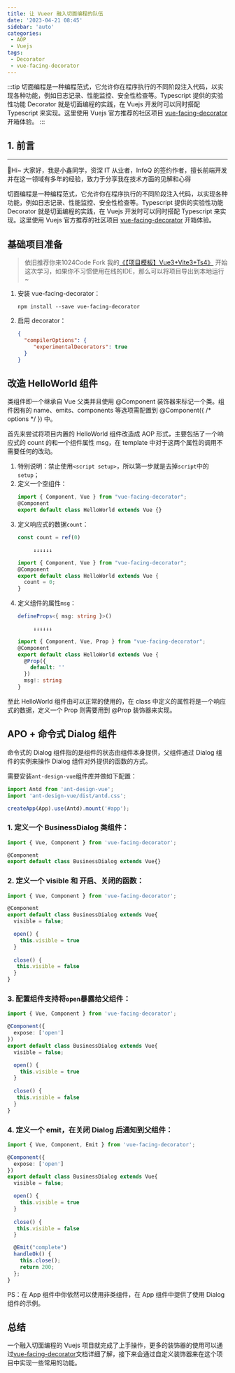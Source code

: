 ```yaml
---
title: 让 Vueer 融入切面编程的队伍
date: '2023-04-21 08:45'
sidebar: 'auto'
categories:
 - AOP
 - Vuejs
tags:
 - Decorator
 - vue-facing-decorator
---
```


:::tip
切面编程是一种编程范式，它允许你在程序执行的不同阶段注入代码，以实现各种功能，例如日志记录、性能监控、安全性检查等。Typescript 提供的实验性功能 Decorator 就是切面编程的实践，在 Vuejs 开发时可以同时搭配 Typescript 来实现。这里使用 Vuejs 官方推荐的社区项目 [vue-facing-decorator](https://github.com/facing-dev/vue-facing-decorator) 开箱体验。
:::

<!-- more -->

## 1. 前言
------

🎄Hi~ 大家好，我是小鑫同学，资深 IT 从业者，InfoQ 的签约作者，擅长前端开发并在这一领域有多年的经验，致力于分享我在技术方面的见解和心得

切面编程是一种编程范式，它允许你在程序执行的不同阶段注入代码，以实现各种功能，例如日志记录、性能监控、安全性检查等。Typescript 提供的实验性功能 Decorator 就是切面编程的实践，在 Vuejs 开发时可以同时搭配 Typescript 来实现。这里使用 Vuejs 官方推荐的社区项目 [vue-facing-decorator](https://github.com/facing-dev/vue-facing-decorator) 开箱体验。
## 基础项目准备

> 依旧推荐你来1024Code Fork 我的[《【项目模板】Vue3+Vite3+Ts4》](https://1024code.com/codecubes/0z9xIZl) 开始这次学习，如果你不习惯使用在线的IDE，那么可以将项目导出到本地运行~

1. 安装 vue-facing-decorator：
   ```shell
   npm install --save vue-facing-decorator
   ```
3. 启用 decorator：
   ```json
   {
     "compilerOptions": {
        "experimentalDecorators": true
     }
   }
   ```

## 改造 HelloWorld 组件

类组件即一个继承自 Vue 父类并且使用 @Component 装饰器来标记一个类。组件因有的 name、emits、components 等选项需配置到 @Component({ /* options */ }) 中。

首先来尝试将项目内置的 HelloWorld 组件改造成 AOP 形式，主要包括了一个响应式的 count 的和一个组件属性 msg，在 template 中对于这两个属性的调用不需要任何的改动。

1. 特别说明：禁止使用`<script setup>`，所以第一步就是去掉`script`中的`setup`；
2. 定义一个空组件：
   ```typescript
   import { Component, Vue } from "vue-facing-decorator";
   @Component
   export default class HelloWorld extends Vue {}
   ```
3. 定义响应式的数据`count`：
   ```typescript
   const count = ref(0)
   
        ↓↓↓↓↓↓

   import { Component, Vue } from "vue-facing-decorator";
   @Component
   export default class HelloWorld extends Vue {
     count = 0;
   }
   ```
4. 定义组件的属性`msg`：
   ```typescript
   defineProps<{ msg: string }>()

        ↓↓↓↓↓↓

   import { Component, Vue, Prop } from "vue-facing-decorator";
   @Component
   export default class HelloWorld extends Vue {
     @Prop({
       default: ''
     })
     msg!: string
   }
   ```

至此 HelloWorld 组件由可以正常的使用的，在 class 中定义的属性将是一个响应式的数据，定义一个 Prop 则需要用到 @Prop 装饰器来实现。

## APO + 命令式 Dialog 组件

命令式的 Dialog 组件指的是组件的状态由组件本身提供，父组件通过 Dialog 组件的实例来操作 Dialog 组件对外提供的函数的方式。

需要安装`ant-design-vue`组件库并做如下配置：
```ts
import Antd from 'ant-design-vue';
import 'ant-design-vue/dist/antd.css';

createApp(App).use(Antd).mount('#app');
```

### 1. 定义一个 BusinessDialog 类组件：

```typescript
import { Vue, Component } from 'vue-facing-decorator';

@Component
export default class BusinessDialog extends Vue{}
```

### 2. 定义一个 visible 和 开启、关闭的函数：

```typescript
import { Vue, Component } from 'vue-facing-decorator';

@Component
export default class BusinessDialog extends Vue{
  visible = false;

  open() {
    this.visible = true
  }
  
  close() {
   this.visible = false 
  }
}
```

### 3. 配置组件支持将`open`暴露给父组件：

```typescript
import { Vue, Component } from 'vue-facing-decorator';

@Component({
  expose: ['open']
})
export default class BusinessDialog extends Vue{
  visible = false;

  open() {
    this.visible = true
  }
  
  close() {
   this.visible = false 
  }
}
```

### 4. 定义一个 emit，在关闭 Dialog 后通知到父组件：

```typescript
import { Vue, Component, Emit } from 'vue-facing-decorator';

@Component({
  expose: ['open']
})
export default class BusinessDialog extends Vue{
  visible = false;

  open() {
    this.visible = true
  }
  
  close() {
   this.visible = false 
  }

  @Emit("complete")
  handleOk() {
    this.close();
    return 200;
  };
}
```

PS：在 App 组件中你依然可以使用非类组件，在 App 组件中提供了使用 Dialog 组件的示例。

<PreviewCode url="https://1024code.com/embed-ide/@小鑫同学/x5q1fkl" />

## 总结

一个融入切面编程的 Vuejs 项目就完成了上手操作，更多的装饰器的使用可以通过[vue-facing-decorator](https://facing-dev.github.io/vue-facing-decorator/#/zh-cn/quick-start/quick-start)文档详细了解，接下来会通过自定义装饰器来在这个项目中实现一些常用的功能。

<Comment />
